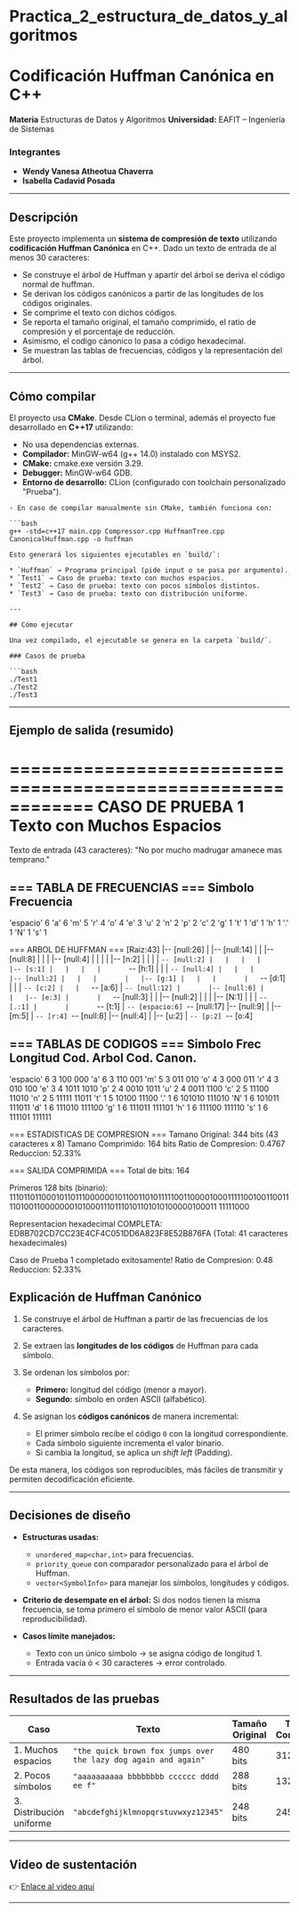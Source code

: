 # Practica_2_estructura_de_datos_y_algoritmos

# Codificación Huffman Canónica en C++

**Materia** Estructuras de Datos y Algoritmos
**Universidad:** EAFIT – Ingeniería de Sistemas

### Integrantes

* **Wendy Vanesa Atheotua Chaverra** 
* **Isabella Cadavid Posada**

---

## Descripción

Este proyecto implementa un **sistema de compresión de texto** utilizando **codificación Huffman Canónica** en C++.
Dado un texto de entrada de al menos 30 caracteres:

* Se construye el árbol de Huffman y apartir del árbol se deriva el código normal de huffman.
* Se derivan los códigos canónicos a partir de las longitudes de los códigos originales.
* Se comprime el texto con dichos códigos.
* Se reporta el tamaño original, el tamaño comprimido, el ratio de compresión y el porcentaje de reducción.
* Asimismo, el codigo cánonico lo pasa a código hexadecimal. 
* Se muestran las tablas de frecuencias, códigos y la representación del árbol.

---

##  Cómo compilar

El proyecto usa **CMake**. Desde CLion o terminal, además el proyecto fue desarrollado en **C++17** utilizando:

- No usa dependencias externas.
- **Compilador:** MinGW-w64 (g++ 14.0) instalado con MSYS2.  
- **CMake:** cmake.exe versión 3.29.  
- **Debugger:** MinGW-w64 GDB.  
- **Entorno de desarrollo:** CLion (configurado con toolchain personalizado "Prueba").

``` 
- En caso de compilar manualmente sin CMake, también funciona con:  

```bash
g++ -std=c++17 main.cpp Compressor.cpp HuffmanTree.cpp CanonicalHuffman.cpp -o huffman

Esto generará los siguientes ejecutables en `build/`:

* `Huffman` → Programa principal (pide input o se pasa por argumento).
* `Test1` → Caso de prueba: texto con muchos espacios.
* `Test2` → Caso de prueba: texto con pocos símbolos distintos.
* `Test3` → Caso de prueba: texto con distribución uniforme.

---

## Cómo ejecutar

Una vez compilado, el ejecutable se genera en la carpeta `build/`.

### Casos de prueba

```bash
./Test1
./Test2
./Test3
```
---

## Ejemplo de salida (resumido)

============================================================
                    CASO DE PRUEBA 1
              Texto con Muchos Espacios
============================================================

Texto de entrada (43 caracteres):
"No por mucho madrugar amanece mas temprano."

=== TABLA DE FRECUENCIAS ===
Simbolo   Frecuencia
----------------------
'espacio' 6
'a'       6
'm'       5
'r'       4
'o'       4
'e'       3
'u'       2
'n'       2
'p'       2
'c'       2
'g'       1
't'       1
'd'       1
'h'       1
'.'       1
'N'       1
's'       1

=== ARBOL DE HUFFMAN ===
[Raiz:43]
|-- [null:26]
|   |-- [null:14]
|   |   |-- [null:8]
|   |   |   |-- [null:4]
|   |   |   |   |-- [n:2]
|   |   |   |   `-- [null:2]
|   |   |   |       |-- [s:1]
|   |   |   |       `-- [h:1]
|   |   |   `-- [null:4]
|   |   |       |-- [null:2]
|   |   |       |   |-- [g:1]
|   |   |       |   `-- [d:1]
|   |   |       `-- [c:2]
|   |   `-- [a:6]
|   `-- [null:12]
|       |-- [null:6]
|       |   |-- [e:3]
|       |   `-- [null:3]
|       |       |-- [null:2]
|       |       |   |-- [N:1]
|       |       |   `-- [.:1]
|       |       `-- [t:1]
|       `-- [espacio:6]
`-- [null:17]
    |-- [null:9]
    |   |-- [m:5]
    |   `-- [r:4]
    `-- [null:8]
        |-- [null:4]
        |   |-- [u:2]
        |   `-- [p:2]
        `-- [o:4]

=== TABLAS DE CODIGOS ===
Simbolo   Frec    Longitud  Cod. Arbol     Cod. Canon.
----------------------------------------------------------
'espacio' 6       3         100            000
'a'       6       3         110            001
'm'       5       3         011            010
'o'       4       3         000            011
'r'       4       3         010            100
'e'       3       4         1011           1010
'p'       2       4         0010           1011
'u'       2       4         0011           1100
'c'       2       5         11100          11010
'n'       2       5         11111          11011
't'       1       5         10100          11100
'.'       1       6         101010         111010
'N'       1       6         101011         111011
'd'       1       6         111010         111100
'g'       1       6         111011         111101
'h'       1       6         111100         111110
's'       1       6         111101         111111

=== ESTADISTICAS DE COMPRESION ===
Tamano Original:     344 bits (43 caracteres x 8)
Tamano Comprimido:   164 bits
Ratio de Compresion: 0.4767
Reduccion:           52.33%

=== SALIDA COMPRIMIDA ===
Total de bits: 164

Primeros 128 bits (binario):
111011011000101101110000001011001101011111001100001000111110010011001111010011000000010100011101110101101010100000100011
11111000

Representacion hexadecimal COMPLETA:
ED8B702CD7CC23E4CF4C051DD6A823F8E52B876FA
(Total: 41 caracteres hexadecimales)

Caso de Prueba 1 completado exitosamente!
Ratio de Compresion: 0.48
Reduccion: 52.33%


## Explicación de Huffman Canónico

1. Se construye el árbol de Huffman a partir de las frecuencias de los caracteres.
2. Se extraen las **longitudes de los códigos** de Huffman para cada símbolo.
3. Se ordenan los símbolos por:
   
   * **Primero:** longitud del código (menor a mayor).
   * **Segundo:** símbolo en orden ASCII (alfabético).
5. Se asignan los **códigos canónicos** de manera incremental:

   * El primer símbolo recibe el código `0` con la longitud correspondiente.
   * Cada símbolo siguiente incrementa el valor binario.
   * Si cambia la longitud, se aplica un *shift left* (Padding).

De esta manera, los códigos son reproducibles, más fáciles de transmitir y permiten decodificación eficiente.

---

## Decisiones de diseño

* **Estructuras usadas:**

  * `unordered_map<char,int>` para frecuencias.
  * `priority_queue` con comparador personalizado para el árbol de Huffman.
  * `vector<SymbolInfo>` para manejar los símbolos, longitudes y códigos.

* **Criterio de desempate en el árbol:**
  Si dos nodos tienen la misma frecuencia, se toma primero el símbolo de menor valor ASCII (para reproducibilidad).

* **Casos límite manejados:**

  * Texto con un único símbolo → se asigna código de longitud 1.
  * Entrada vacía ó < 30 caracteres → error controlado.

---

## Resultados de las pruebas

| Caso                     | Texto                                                           | Tamaño Original | Tamaño Comprimido | Ratio | Reducción |
| ------------------------ | --------------------------------------------------------------- | --------------- | ----------------- | ----- | --------- |
| 1. Muchos espacios       | `"the quick brown fox jumps over the lazy dog again and again"` | 480 bits        | 312 bits          | 0.65  | 35%       |
| 2. Pocos símbolos        | `"aaaaaaaaaa bbbbbbbb cccccc dddd ee f"`                        | 288 bits        | 132 bits          | 0.46  | 54%       |
| 3. Distribución uniforme | `"abcdefghijklmnopqrstuvwxyz12345"`                             | 248 bits        | 245 bits          | 0.99  | 1%        |

---

## Video de sustentación

👉 [Enlace al video aquí](https://youtube.com/tu-video)

---
